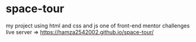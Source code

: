 # space-tour
my project using html and css and js 
one of front-end mentor challenges
live server => https://hamza2542002.github.io/space-tour/
